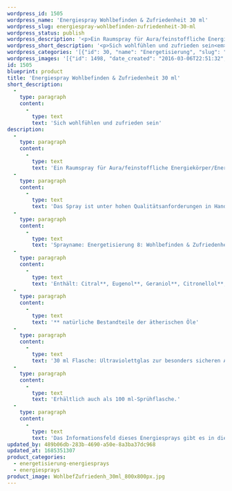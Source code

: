 ```yaml
---
wordpress_id: 1505
wordpress_name: 'Energiespray Wohlbefinden & Zufriedenheit 30 ml'
wordpress_slug: energiespray-wohlbefinden-zufriedenheit-30-ml
wordpress_status: publish
wordpress_description: '<p>Ein Raumspray für Aura/feinstoffliche Energiekörper/Energiefelder in Räumen mit einem aktivierbaren Informationsfeld zu Wohlbefinden und Zufriedenheit sowie dem energetischen Zugang zu den dazugehörigen universellen Wissenspools.</p><p>Das Spray ist unter hohen Qualitätsanforderungen in Handarbeit in Deutschland hergestellt aus mehrfach gereinigtem und energetisiertem Wasser (76%, konserviert mit 96%igem Weingeist (24%). Abgestimmt auf die Energie ist die Komposition von naturreinen ätherischen Ölen* (bio) (Duftrichtung: leicht, hell).</p><p>Sprayname: Energetisierung 8: Wohlbefinden &amp; Zufriedenheit. Reihe: Energetisierung</p><p>Enthält: Citral**, Eugenol**, Geraniol**‚ Citronellol**, Limonene**, Linalool**, Farnesol**.<br />** natürliche Bestandteile der ätherischen Öle</p><p>30 ml Flasche: Ultraviolettglas zur besonders sicheren Aufbewahrung mit hochwertigem, goldfarbenen Metallpumpzerstäuber mit Schutzkappe (Steigrohr: Kunststoff). Etikett: sasserfest, leicht energetisiert mit dem Informationsfeld des Airsprays.</p><p>Erhältlich auch als 100 ml-Sprühflasche.</p><p>Das Informationsfeld dieses Energiesprays gibt es in diesem Shop auch als <a href="https://my.feenbaum.de/produkt-kategorie/energiebilder/fotokarten/energetisierung-fotokarten/">Fotokarte</a>, <a href="https://my.feenbaum.de/produkt-kategorie/energiebilder/wandbilder/energetisierung/">Wandbild</a> und <a href="https://my.feenbaum.de/produkt-kategorie/energiekissen/energetisierung-energiekissen/">Energiekissen</a></p><p><a href="https://my.feenbaum.de/anwendung-energiesprays/">Anwendungshinweise</a></p>'
wordpress_short_description: '<p>Sich wohlfühlen und zufrieden sein<em><br />Hinweis: Das Wasserzeichen „Elveden Verlag Energiebild“ wird nicht mit gedruckt</em></p>'
wordpress_categories: '[{"id": 30, "name": "Energetisierung", "slug": "energetisierung-energiesprays"}, {"id": 29, "name": "Energiesprays", "slug": "energiesprays"}]'
wordpress_images: '[{"id": 1498, "date_created": "2016-03-06T22:51:32", "date_created_gmt": "2016-03-06T20:51:32", "date_modified": "2016-03-06T22:51:32", "date_modified_gmt": "2016-03-06T20:51:32", "src": "https://my.feenbaum.de/wp-content/uploads/2016/03/WohlbefZufriedenh_30ml_800x800px.jpg", "name": "WohlbefZufriedenh_30ml_800x800px", "alt": ""}, {"id": 998, "date_created": "2016-02-25T01:53:06", "date_created_gmt": "2016-02-24T23:53:06", "date_modified": "2016-02-25T01:53:06", "date_modified_gmt": "2016-02-24T23:53:06", "src": "https://my.feenbaum.de/wp-content/uploads/2016/02/8-Wohlbefinden-Zufriedenheit_800x800-W-1.jpg", "name": "8-Wohlbefinden-Zufriedenheit_800x800-W", "alt": ""}]'
id: 1505
blueprint: product
title: 'Energiespray Wohlbefinden & Zufriedenheit 30 ml'
short_description:
  -
    type: paragraph
    content:
      -
        type: text
        text: 'Sich wohlfühlen und zufrieden sein'
description:
  -
    type: paragraph
    content:
      -
        type: text
        text: 'Ein Raumspray für Aura/feinstoffliche Energiekörper/Energiefelder in Räumen mit einem aktivierbaren Informationsfeld zu Wohlbefinden und Zufriedenheit sowie dem energetischen Zugang zu den dazugehörigen universellen Wissenspools.'
  -
    type: paragraph
    content:
      -
        type: text
        text: 'Das Spray ist unter hohen Qualitätsanforderungen in Handarbeit in Deutschland hergestellt aus mehrfach gereinigtem und energetisiertem Wasser (76%, konserviert mit 96%igem Weingeist (24%). Abgestimmt auf die Energie ist die Komposition von naturreinen ätherischen Ölen* (bio) (Duftrichtung: leicht, hell).'
  -
    type: paragraph
    content:
      -
        type: text
        text: 'Sprayname: Energetisierung 8: Wohlbefinden & Zufriedenheit. Reihe: Energetisierung'
  -
    type: paragraph
    content:
      -
        type: text
        text: 'Enthält: Citral**, Eugenol**, Geraniol**‚ Citronellol**, Limonene**, Linalool**, Farnesol**.'
  -
    type: paragraph
    content:
      -
        type: text
        text: '** natürliche Bestandteile der ätherischen Öle'
  -
    type: paragraph
    content:
      -
        type: text
        text: '30 ml Flasche: Ultraviolettglas zur besonders sicheren Aufbewahrung mit hochwertigem, goldfarbenen Metallpumpzerstäuber mit Schutzkappe (Steigrohr: Kunststoff). Etikett: sasserfest, leicht energetisiert mit dem Informationsfeld des Airsprays.'
  -
    type: paragraph
    content:
      -
        type: text
        text: 'Erhältlich auch als 100 ml-Sprühflasche.'
  -
    type: paragraph
    content:
      -
        type: text
        text: 'Das Informationsfeld dieses Energiesprays gibt es in diesem Shop auch als Fotokarte, Wandbild und Energiekissen'
updated_by: 489b06db-283b-4690-a50e-8a3ba37dc968
updated_at: 1685351307
product_categories:
  - energetisierung-energiesprays
  - energiesprays
product_image: WohlbefZufriedenh_30ml_800x800px.jpg
---
```

